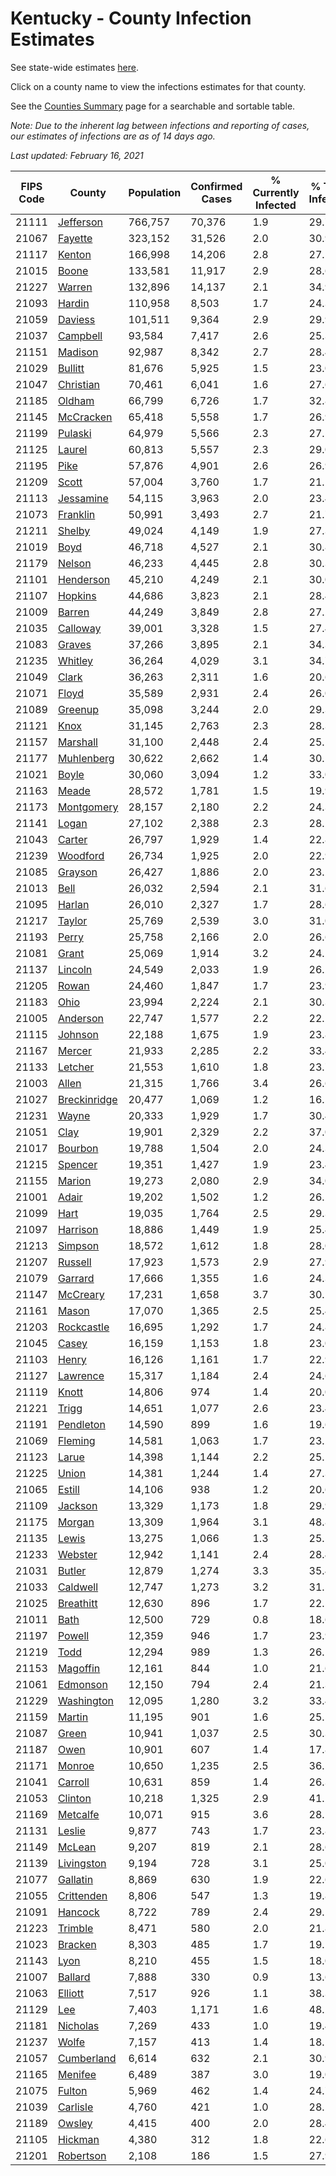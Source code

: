 # Kentucky - County Infection Estimates

See state-wide estimates [here](/infections/us-ky).

Click on a county name to view the infections estimates for that county.

See the [Counties Summary](/infections/summary-counties) page for a searchable and sortable table.

*Note: Due to the inherent lag between infections and reporting of cases, our estimates of infections are as of 14 days ago.*

*Last updated: February 16, 2021*

|   FIPS Code |                       County |   Population |   Confirmed Cases |   % Currently Infected |   % Total Infected |
|-------------|------------------------------|--------------|-------------------|------------------------|--------------------|
|       21111 |       [Jefferson](jefferson) |      766,757 |            70,376 |                    1.9 |               29.7 |
|       21067 |           [Fayette](fayette) |      323,152 |            31,526 |                    2.0 |               30.9 |
|       21117 |             [Kenton](kenton) |      166,998 |            14,206 |                    2.8 |               27.5 |
|       21015 |               [Boone](boone) |      133,581 |            11,917 |                    2.9 |               28.6 |
|       21227 |             [Warren](warren) |      132,896 |            14,137 |                    2.1 |               34.9 |
|       21093 |             [Hardin](hardin) |      110,958 |             8,503 |                    1.7 |               24.3 |
|       21059 |           [Daviess](daviess) |      101,511 |             9,364 |                    2.9 |               29.9 |
|       21037 |         [Campbell](campbell) |       93,584 |             7,417 |                    2.6 |               25.3 |
|       21151 |           [Madison](madison) |       92,987 |             8,342 |                    2.7 |               28.4 |
|       21029 |           [Bullitt](bullitt) |       81,676 |             5,925 |                    1.5 |               23.0 |
|       21047 |       [Christian](christian) |       70,461 |             6,041 |                    1.6 |               27.6 |
|       21185 |             [Oldham](oldham) |       66,799 |             6,726 |                    1.7 |               32.8 |
|       21145 |       [McCracken](mccracken) |       65,418 |             5,558 |                    1.7 |               26.9 |
|       21199 |           [Pulaski](pulaski) |       64,979 |             5,566 |                    2.3 |               27.5 |
|       21125 |             [Laurel](laurel) |       60,813 |             5,557 |                    2.3 |               29.0 |
|       21195 |                 [Pike](pike) |       57,876 |             4,901 |                    2.6 |               26.9 |
|       21209 |               [Scott](scott) |       57,004 |             3,760 |                    1.7 |               21.1 |
|       21113 |       [Jessamine](jessamine) |       54,115 |             3,963 |                    2.0 |               23.4 |
|       21073 |         [Franklin](franklin) |       50,991 |             3,493 |                    2.7 |               21.7 |
|       21211 |             [Shelby](shelby) |       49,024 |             4,149 |                    1.9 |               27.3 |
|       21019 |                 [Boyd](boyd) |       46,718 |             4,527 |                    2.1 |               30.8 |
|       21179 |             [Nelson](nelson) |       46,233 |             4,445 |                    2.8 |               30.3 |
|       21101 |       [Henderson](henderson) |       45,210 |             4,249 |                    2.1 |               30.0 |
|       21107 |           [Hopkins](hopkins) |       44,686 |             3,823 |                    2.1 |               28.4 |
|       21009 |             [Barren](barren) |       44,249 |             3,849 |                    2.8 |               27.2 |
|       21035 |         [Calloway](calloway) |       39,001 |             3,328 |                    1.5 |               27.4 |
|       21083 |             [Graves](graves) |       37,266 |             3,895 |                    2.1 |               34.3 |
|       21235 |           [Whitley](whitley) |       36,264 |             4,029 |                    3.1 |               34.7 |
|       21049 |               [Clark](clark) |       36,263 |             2,311 |                    1.6 |               20.6 |
|       21071 |               [Floyd](floyd) |       35,589 |             2,931 |                    2.4 |               26.0 |
|       21089 |           [Greenup](greenup) |       35,098 |             3,244 |                    2.0 |               29.3 |
|       21121 |                 [Knox](knox) |       31,145 |             2,763 |                    2.3 |               28.3 |
|       21157 |         [Marshall](marshall) |       31,100 |             2,448 |                    2.4 |               25.1 |
|       21177 |     [Muhlenberg](muhlenberg) |       30,622 |             2,662 |                    1.4 |               30.5 |
|       21021 |               [Boyle](boyle) |       30,060 |             3,094 |                    1.2 |               33.0 |
|       21163 |               [Meade](meade) |       28,572 |             1,781 |                    1.5 |               19.9 |
|       21173 |     [Montgomery](montgomery) |       28,157 |             2,180 |                    2.2 |               24.3 |
|       21141 |               [Logan](logan) |       27,102 |             2,388 |                    2.3 |               28.2 |
|       21043 |             [Carter](carter) |       26,797 |             1,929 |                    1.4 |               22.8 |
|       21239 |         [Woodford](woodford) |       26,734 |             1,925 |                    2.0 |               22.9 |
|       21085 |           [Grayson](grayson) |       26,427 |             1,886 |                    2.0 |               23.2 |
|       21013 |                 [Bell](bell) |       26,032 |             2,594 |                    2.1 |               31.6 |
|       21095 |             [Harlan](harlan) |       26,010 |             2,327 |                    1.7 |               28.6 |
|       21217 |             [Taylor](taylor) |       25,769 |             2,539 |                    3.0 |               31.0 |
|       21193 |               [Perry](perry) |       25,758 |             2,166 |                    2.0 |               26.6 |
|       21081 |               [Grant](grant) |       25,069 |             1,914 |                    3.2 |               24.2 |
|       21137 |           [Lincoln](lincoln) |       24,549 |             2,033 |                    1.9 |               26.2 |
|       21205 |               [Rowan](rowan) |       24,460 |             1,847 |                    1.7 |               23.9 |
|       21183 |                 [Ohio](ohio) |       23,994 |             2,224 |                    2.1 |               30.3 |
|       21005 |         [Anderson](anderson) |       22,747 |             1,577 |                    2.2 |               22.2 |
|       21115 |           [Johnson](johnson) |       22,188 |             1,675 |                    1.9 |               23.8 |
|       21167 |             [Mercer](mercer) |       21,933 |             2,285 |                    2.2 |               33.4 |
|       21133 |           [Letcher](letcher) |       21,553 |             1,610 |                    1.8 |               23.7 |
|       21003 |               [Allen](allen) |       21,315 |             1,766 |                    3.4 |               26.6 |
|       21027 | [Breckinridge](breckinridge) |       20,477 |             1,069 |                    1.2 |               16.5 |
|       21231 |               [Wayne](wayne) |       20,333 |             1,929 |                    1.7 |               30.4 |
|       21051 |                 [Clay](clay) |       19,901 |             2,329 |                    2.2 |               37.0 |
|       21017 |           [Bourbon](bourbon) |       19,788 |             1,504 |                    2.0 |               24.3 |
|       21215 |           [Spencer](spencer) |       19,351 |             1,427 |                    1.9 |               23.4 |
|       21155 |             [Marion](marion) |       19,273 |             2,080 |                    2.9 |               34.0 |
|       21001 |               [Adair](adair) |       19,202 |             1,502 |                    1.2 |               26.2 |
|       21099 |                 [Hart](hart) |       19,035 |             1,764 |                    2.5 |               29.3 |
|       21097 |         [Harrison](harrison) |       18,886 |             1,449 |                    1.9 |               25.4 |
|       21213 |           [Simpson](simpson) |       18,572 |             1,612 |                    1.8 |               28.0 |
|       21207 |           [Russell](russell) |       17,923 |             1,573 |                    2.9 |               27.9 |
|       21079 |           [Garrard](garrard) |       17,666 |             1,355 |                    1.6 |               24.3 |
|       21147 |         [McCreary](mccreary) |       17,231 |             1,658 |                    3.7 |               30.5 |
|       21161 |               [Mason](mason) |       17,070 |             1,365 |                    2.5 |               25.4 |
|       21203 |     [Rockcastle](rockcastle) |       16,695 |             1,292 |                    1.7 |               24.8 |
|       21045 |               [Casey](casey) |       16,159 |             1,153 |                    1.8 |               23.0 |
|       21103 |               [Henry](henry) |       16,126 |             1,161 |                    1.7 |               22.9 |
|       21127 |         [Lawrence](lawrence) |       15,317 |             1,184 |                    2.4 |               24.6 |
|       21119 |               [Knott](knott) |       14,806 |               974 |                    1.4 |               20.0 |
|       21221 |               [Trigg](trigg) |       14,651 |             1,077 |                    2.6 |               23.4 |
|       21191 |       [Pendleton](pendleton) |       14,590 |               899 |                    1.6 |               19.6 |
|       21069 |           [Fleming](fleming) |       14,581 |             1,063 |                    1.7 |               23.2 |
|       21123 |               [Larue](larue) |       14,398 |             1,144 |                    2.2 |               25.1 |
|       21225 |               [Union](union) |       14,381 |             1,244 |                    1.4 |               27.3 |
|       21065 |             [Estill](estill) |       14,106 |               938 |                    1.2 |               20.6 |
|       21109 |           [Jackson](jackson) |       13,329 |             1,173 |                    1.8 |               29.9 |
|       21175 |             [Morgan](morgan) |       13,309 |             1,964 |                    3.1 |               48.8 |
|       21135 |               [Lewis](lewis) |       13,275 |             1,066 |                    1.3 |               25.5 |
|       21233 |           [Webster](webster) |       12,942 |             1,141 |                    2.4 |               28.4 |
|       21031 |             [Butler](butler) |       12,879 |             1,274 |                    3.3 |               35.4 |
|       21033 |         [Caldwell](caldwell) |       12,747 |             1,273 |                    3.2 |               31.5 |
|       21025 |       [Breathitt](breathitt) |       12,630 |               896 |                    1.7 |               22.5 |
|       21011 |                 [Bath](bath) |       12,500 |               729 |                    0.8 |               18.6 |
|       21197 |             [Powell](powell) |       12,359 |               946 |                    1.7 |               23.9 |
|       21219 |                 [Todd](todd) |       12,294 |               989 |                    1.3 |               26.1 |
|       21153 |         [Magoffin](magoffin) |       12,161 |               844 |                    1.0 |               21.6 |
|       21061 |         [Edmonson](edmonson) |       12,150 |               794 |                    2.4 |               21.3 |
|       21229 |     [Washington](washington) |       12,095 |             1,280 |                    3.2 |               33.4 |
|       21159 |             [Martin](martin) |       11,195 |               901 |                    1.6 |               25.5 |
|       21087 |               [Green](green) |       10,941 |             1,037 |                    2.5 |               30.3 |
|       21187 |                 [Owen](owen) |       10,901 |               607 |                    1.4 |               17.8 |
|       21171 |             [Monroe](monroe) |       10,650 |             1,235 |                    2.5 |               36.5 |
|       21041 |           [Carroll](carroll) |       10,631 |               859 |                    1.4 |               26.3 |
|       21053 |           [Clinton](clinton) |       10,218 |             1,325 |                    2.9 |               41.2 |
|       21169 |         [Metcalfe](metcalfe) |       10,071 |               915 |                    3.6 |               28.1 |
|       21131 |             [Leslie](leslie) |        9,877 |               743 |                    1.7 |               23.8 |
|       21149 |             [McLean](mclean) |        9,207 |               819 |                    2.1 |               28.6 |
|       21139 |     [Livingston](livingston) |        9,194 |               728 |                    3.1 |               25.0 |
|       21077 |         [Gallatin](gallatin) |        8,869 |               630 |                    1.9 |               22.6 |
|       21055 |     [Crittenden](crittenden) |        8,806 |               547 |                    1.3 |               19.8 |
|       21091 |           [Hancock](hancock) |        8,722 |               789 |                    2.4 |               29.1 |
|       21223 |           [Trimble](trimble) |        8,471 |               580 |                    2.0 |               21.8 |
|       21023 |           [Bracken](bracken) |        8,303 |               485 |                    1.7 |               19.1 |
|       21143 |                 [Lyon](lyon) |        8,210 |               455 |                    1.5 |               18.0 |
|       21007 |           [Ballard](ballard) |        7,888 |               330 |                    0.9 |               13.6 |
|       21063 |           [Elliott](elliott) |        7,517 |               926 |                    1.1 |               38.3 |
|       21129 |                   [Lee](lee) |        7,403 |             1,171 |                    1.6 |               48.2 |
|       21181 |         [Nicholas](nicholas) |        7,269 |               433 |                    1.0 |               19.4 |
|       21237 |               [Wolfe](wolfe) |        7,157 |               413 |                    1.4 |               18.1 |
|       21057 |     [Cumberland](cumberland) |        6,614 |               632 |                    2.1 |               30.9 |
|       21165 |           [Menifee](menifee) |        6,489 |               387 |                    3.0 |               19.0 |
|       21075 |             [Fulton](fulton) |        5,969 |               462 |                    1.4 |               24.7 |
|       21039 |         [Carlisle](carlisle) |        4,760 |               421 |                    1.0 |               28.2 |
|       21189 |             [Owsley](owsley) |        4,415 |               400 |                    2.0 |               28.4 |
|       21105 |           [Hickman](hickman) |        4,380 |               312 |                    1.8 |               22.6 |
|       21201 |       [Robertson](robertson) |        2,108 |               186 |                    1.5 |               27.9 |